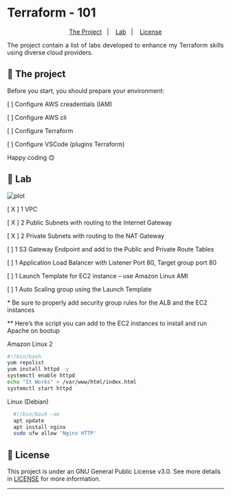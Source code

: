 # Terraform - 101

<p align="center">
  <a href="#HowToUseThisProject">The Project</a>&nbsp;&nbsp;&nbsp;|&nbsp;&nbsp;&nbsp;
  <a href="#Lab">Lab</a>&nbsp;&nbsp;&nbsp;|&nbsp;&nbsp;&nbsp;
  <a href="#memo-license">License</a>
</p>


<p align="justify">The project contain a list of labs developed to enhance my Terraform skills using diverse cloud providers.</p>

## 🚀 The project

Before you start, you should prepare your environment:

<p align="left">[ ] Configure AWS creadentials (IAM)</p>
<p align="left">[ ] Configure AWS cli</p>
<p align="left">[ ] Configure Terraform</p>
<p align="left">[ ] Configure VSCode (plugins Terraform) </p>

Happy coding 😊

## 📝 Lab

![plot](./diagrams/aws_diagram.png)

<p align="left">[ X ] 1 VPC</p>
<p align="left">[ X ] 2 Public Subnets with routing to the Internet Gateway</p>
<p align="left">[ X ] 2 Private Subnets with routing to the NAT Gateway</p>
<p align="left">[ ] 1 S3 Gateway Endpoint and add to the Public and Private Route Tables</p>
<p align="left">[ ] 1 Application Load Balancer with Listener Port 80, Target group port 80</p>
<p align="left">[ ] 1 Launch Template for EC2 instance – use Amazon Linux AMI</p>
<p align="left">[ ] 1 Auto Scaling group using the Launch Template</p>
</p>
<p align="left">* Be sure to properly add security group rules for the ALB and the EC2 instances</p>
<p align="left">** Here’s the script you can add to the EC2 instances to install and run Apache on bootup</p>

Amazon Linux 2
```bash
#!/bin/bash
yum repolist
yum install httpd -y
systemctl enable httpd
echo "It Works" > /var/www/html/index.html
systemctl start httpd
```
Linux (Debian)
```bash
  #!/bin/bash -xe
  apt update
  apt install nginx
  sudo ufw allow 'Nginx HTTP'  
```
##  🔗 License

This project is under an GNU General Public License v3.0. See more details in [LICENSE](LICENSE) for more information.

---